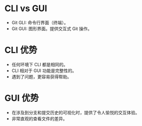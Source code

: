 # CLI vs GUI

* Git GLI: 命令行界面（终端）。
* Git GUI: 图形界面。提供交互式 Git 操作。

<div class="mt-5">

# CLI 优势

* 任何环境下 CLI 都是相同的。
* CLI 相对于 GUI 功能是完整性的。
* 遇到了问题，更容易获得帮助。
</div>

<div class="mt-5">

# GUI 优势

* 在涉及到分支和提交历史的可视化时，提供了令人愉悦的交互体验。
* 非常直观的查看文件的差异。
</div>

<!-- 
GUI: Sourcetree 和 GitX。或者 IDE 集成的 Git 命令，例如：Visual Studio Code。

1. 只要你安装了 Git，那么你就可以使用 CLI l了。
2. 所有 Git 功能都包含在 CLI 中。但是，并非所有 GUI 都覆盖了所有 Git 功能。
3. Git CLI 文档和社区都非常完善，GUI 就有许多的不确定性。

4. 您可以查看提交历史记录，您可以单击每个提交并查看该提交中发生了什么，查看提交者等等。终端中显示的默认输出 git log 对于初学者来说可能很难掌握。
5. 终端中git diff显示的内容有时难以理解。

建议先学习如何在命令行中使用 Git。确保你了解基本概念：克隆、暂存、提交、分支、合并和变基。然后，如果你想使用 GUI，请随意。但是还是不要过分依赖它。迟早你会遇到 Git 的棘手情况，然后命令行将是你唯一的朋友。
-->
